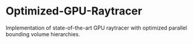 # Optimized-GPU-Raytracer
Implementation of state-of-the-art GPU raytracer with optimized parallel bounding volume hierarchies.
